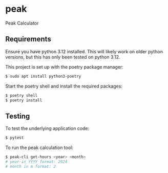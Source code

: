 # peak
Peak Calculator

## Requirements

Ensure you have python 3.12 installed. This will likely work on older python versions,
but this has only been tested on python 3.12.

This project is set up with the poetry package manager:
```bash
$ sudo apt install python3-poetry
```

Start the poetry shell and install the required packages:
```bash
$ poetry shell
$ poetry install
```

## Testing

To test the underlying application code:

```bash
$ pytest
```

To run the peak calculation tool:

```bash
$ peak-cli get-hours <year> <month>
# year in YYYY format: 2024
# month in m format: 2
```
